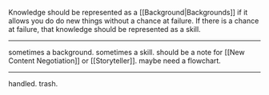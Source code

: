 Knowledge should be represented as a [[Background|Backgrounds]] if it allows you do do new things without a chance at failure. If there is a chance at failure, that knowledge should be represented as a skill.

---

sometimes a background. sometimes a skill. should be a note for [[New Content Negotiation]] or [[Storyteller]]. maybe need a flowchart.

---

handled. trash.